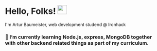 # Hello, Folks! <img src="https://raw.githubusercontent.com/MartinHeinz/MartinHeinz/master/wave.gif" width="30px">

I'm Artur Baumeister, web development studend @ Ironhack

### 🌱 I’m currently learning Node.js, express, MongoDB together with other backend related things as part of my curriculum.  



<!--
**ThruMyEyez/ThruMyEyez** is a ✨ _special_ ✨ repository because its `README.md` (this file) appears on your GitHub profile.

Here are some ideas to get you started:

- 🔭 I’m currently working on ...
- 🌱 I’m currently learning ...
- 👯 I’m looking to collaborate on ...
- 🤔 I’m looking for help with ...
- 💬 Ask me about ...
- 📫 How to reach me: ...
- 😄 Pronouns: ...
- ⚡ Fun fact: ...
-->
